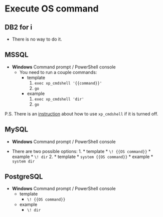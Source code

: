 # Execute OS command

## DB2 for i

* There is no way to do it.



## MSSQL

* **Windows** Command prompt / PowerShell console
    * You need to run a couple commands:
        * template
            1. `exec xp_cmdshell '{{command}}'`
            2. `go`
        * example
            1. `exec xp_cmdshell 'dir'`
            2. `go`

P.S. There is an [instruction](https://docs.microsoft.com/en-us/sql/database-engine/configure-windows/xp-cmdshell-server-configuration-option?view=sql-server-ver15) about how to use `xp_cmdshell` if it is turned off.



## MySQL

* **Windows** Command prompt / PowerShell console

* There are two possible options:
    1. 
        * template
            * `\! {{OS command}}`
        * example
            * `\! dir`
    2. 
        * template
            * `system {{OS command}}`
        * example
            * `system dir`



## PostgreSQL

* **Windows** Command prompt / PowerShell console
    * template
        * `\! {{OS command}}`
    * example
        * `\! dir`
